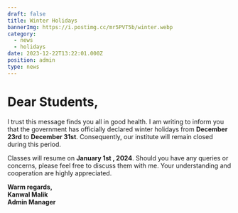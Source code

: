 ```yaml
---
draft: false
title: Winter Holidays
bannerImg: https://i.postimg.cc/mr5PVT5b/winter.webp
category:
  - news
  - holidays
date: 2023-12-22T13:22:01.000Z
position: admin
type: news
---
```


# Dear Students,

I trust this message finds you all in good health. I am writing to inform you that the government has officially declared winter holidays from **December 23rd** to **December 31st**. Consequently, our institute will remain closed during this period.

Classes will resume on **January 1st , 2024**. Should you have any queries or concerns, please feel free to discuss them with me. Your understanding and cooperation are highly appreciated.

**Warm regards,**<br>
**Kanwal Malik**<br>
**Admin Manager**

